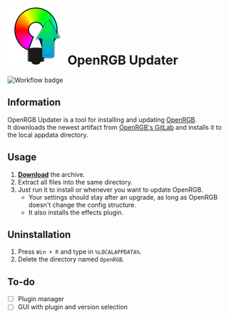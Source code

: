 # ![Logo](Logo.png) OpenRGB Updater
![Workflow badge](https://github.com/IceBeach7/OpenRGB-Updater/actions/workflows/dotnet.yml/badge.svg)

## Information
OpenRGB Updater is a tool for installing and updating [OpenRGB](https://openrgb.org).  
It downloads the newest artifact from [OpenRGB's GitLab](https://gitlab.com/CalcProgrammer1/OpenRGB) and installs it to the local appdata directory.

## Usage
1. **[Download](https://github.com/IceBeach7/OpenRGB-Updater/releases/latest/download/OpenRGB-Updater.zip)** the archive.
2. Extract all files into the same directory.
3. Just run it to install or whenever you want to update OpenRGB.
    - Your settings should stay after an upgrade, as long as OpenRGB doesn't change the config structure.
    - It also installs the effects plugin.

## Uninstallation
1. Press `Win + R` and type in `%LOCALAPPDATA%`.
2. Delete the directory named `OpenRGB`.

## To-do
- [ ] Plugin manager
- [ ] GUI with plugin and version selection